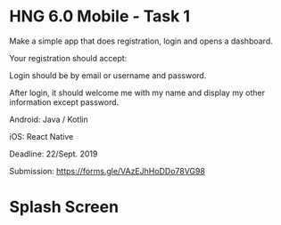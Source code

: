 # HNG 6.0 Mobile - Task 1

Make a simple app that does registration, login and opens a dashboard.

Your registration should accept:

Login should be by email or username and password.

After login, it should welcome me with my name and display my other information except password.

Android: Java / Kotlin

iOS: React Native

Deadline: 22/Sept. 2019

Submission: https://forms.gle/VAzEJhHoDDo78VG98


# Splash Screen

